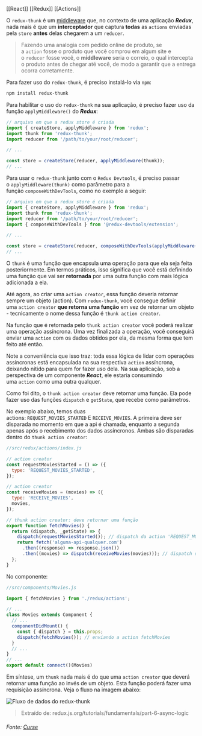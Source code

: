 [[React]]
[[Redux]]
[[Actions]]



O `redux-thunk` é um [middleware](https://redux.js.org/understanding/history-and-design/middleware) que, no contexto de uma aplicação **_Redux_**, nada mais é que um **interceptador** que captura **todas** as `actions` enviadas pela `store` **antes** delas chegarem a um `reducer`.

>Fazendo uma analogia com pedido online de produto, se a `action` fosse o produto que você comprou em algum site e o `reducer` fosse você, o **middleware** seria o correio, o qual intercepta o produto antes de chegar até você, de modo a garantir que a entrega ocorra corretamente.

Para fazer uso do `redux-thunk`, é preciso instalá-lo via `npm`:
```bash
npm install redux-thunk
```

Para habilitar o uso do `redux-thunk` na sua aplicação, é preciso fazer uso da função `applyMiddleware()` do **_Redux_**:

```js
// arquivo em que a redux store é criada
import { createStore, applyMiddleware } from 'redux';
import thunk from 'redux-thunk';
import reducer from '/path/to/your/root/reducer';

// ...

const store = createStore(reducer, applyMiddleware(thunk));
// ...
```

Para usar o `redux-thunk` junto com o `Redux Devtools`, é preciso passar o `applyMiddleware(thunk)` como parâmetro para a função `composeWithDevTools`, como no exemplo a seguir:

```js
// arquivo em que a redux store é criada
import { createStore, applyMiddleware } from 'redux';
import thunk from 'redux-thunk';
import reducer from '/path/to/your/root/reducer';
import { composeWithDevTools } from '@redux-devtools/extension';

// ...

const store = createStore(reducer, composeWithDevTools(applyMiddleware(thunk)));
// ...
```

O `thunk` é uma função que encapsula uma operação para que ela seja feita posteriormente. Em termos práticos, isso significa que você está definindo uma função que vai ser **retornada** por uma outra função com mais lógica adicionada a ela.

Até agora, ao criar uma `action creator`, essa função deveria retornar sempre um objeto (action). Com `redux-thunk`, você consegue definir uma `action creator` **que retorna uma função** em vez de retornar um objeto - tecnicamente o nome dessa função é `thunk action creator`.

Na função que é retornada pelo `thunk action creator` você poderá realizar uma operação assíncrona. Uma vez finalizada a operação, você conseguirá enviar uma `action` com os dados obtidos por ela, da mesma forma que tem feito até então.

Note a conveniência que isso traz: toda essa lógica de lidar com operações assíncronas está encapsulada na sua respectiva `action` assíncrona, deixando nítido para quem for fazer uso dela. Na sua aplicação, sob a perspectiva de um componente **_React_**, ele estaria consumindo uma `action` como uma outra qualquer.

Como foi dito, o `thunk action creator` deve retornar uma função. Ela pode fazer uso das funções `dispatch` e `getState`, que recebe como parâmetros.

No exemplo abaixo, temos duas actions: `REQUEST_MOVIES_STARTED` E `RECEIVE_MOVIES`. A primeira deve ser disparada no momento em que a api é chamada, enquanto a segunda apenas após o recebimento dos dados assíncronos. Ambas são disparadas dentro do `thunk action creator`:

```js
//src/redux/actions/index.js

// action creator
const requestMoviesStarted = () => ({
  type: 'REQUEST_MOVIES_STARTED',
});

// action creator
const receiveMovies = (movies) => ({
  type: 'RECEIVE_MOVIES',
  movies,
});

// thunk action creator: deve retornar uma função
export function fetchMovies() {
  return (dispatch, _getState) => { 
    dispatch(requestMoviesStarted()); // dispatch da action 'REQUEST_MOVIES_STARTED' 
    return fetch('alguma-api-qualquer.com')
      .then((response) => response.json())
      .then((movies) => dispatch(receiveMovies(movies))); // dispatch da action 'RECEIVE_MOVIES'
  };
}
```

No componente:

```jsx
//src/components/Movies.js

import { fetchMovies } from './redux/actions';

// ...
class Movies extends Component {
  // ...
  componentDidMount() {
    const { dispatch } = this.props;
    dispatch(fetchMovies()); // enviando a action fetchMovies
  }
  // ...
}
// ...
export default connect()(Movies)
```

Em síntese, um `thunk` nada mais é do que uma `action creator` que deverá retornar uma função ao invés de um objeto. Esta função poderá fazer uma requisição assíncrona. Veja o fluxo na imagem abaixo:

![Fluxo de dados do redux-thunk](https://content-assets.betrybe.com/prod/ee873216-313d-4b21-98e1-14bc761efaa1-Fluxo%20de%20dados%20do%20redux-thunk.gif)
>Extraído de: redux.js.org/tutorials/fundamentals/part-6-async-logic

###### Fonte: [Curse](https://app.betrybe.com/learn/course/5e938f69-6e32-43b3-9685-c936530fd326/module/095ebb0d-1932-4d37-933b-9e1d721646fb/section/06bc61c7-2405-44ef-863e-13d649d88998/day/8f5d937b-83d0-47e2-bf8f-3b7a6238b068/lesson/c5c36fa2-aaa2-439c-bc21-727a35b0d1d6)
